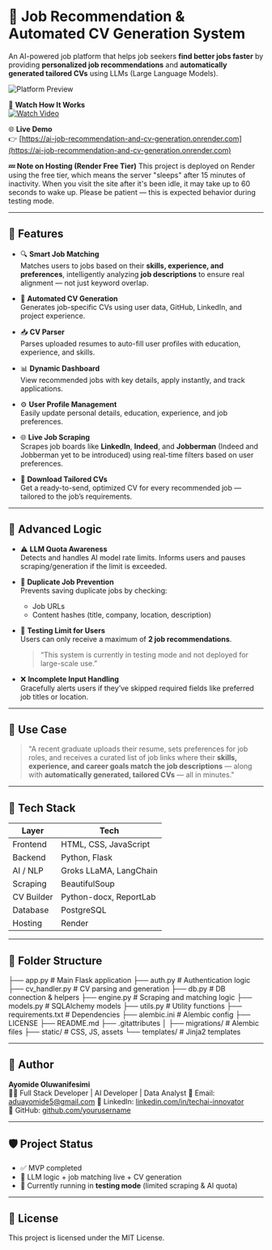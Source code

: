 # 💼 Job Recommendation & Automated CV Generation System

An AI-powered job platform that helps job seekers **find better jobs faster** by providing **personalized job recommendations** and **automatically generated tailored CVs** using LLMs (Large Language Models).

![Platform Preview](assets/preview-placeholder.jpg)

🎥 **Watch How It Works**  
[![Watch Video](assets/video-thumbnail.jpg)](https://your-video-link.com)

🌐 **Live Demo**  
👉 [https://ai-job-recommendation-and-cv-generation.onrender.com](https://ai-job-recommendation-and-cv-generation.onrender.com)

**💤 Note on Hosting (Render Free Tier)**
This project is deployed on Render using the free tier, which means the server "sleeps" after 15 minutes of inactivity.
When you visit the site after it's been idle, it may take up to 60 seconds to wake up. Please be patient — this is expected behavior during testing mode.

---

## 🚀 Features

- 🔍 **Smart Job Matching**  
  Matches users to jobs based on their **skills, experience, and preferences**, intelligently analyzing **job descriptions** to ensure real alignment — not just keyword overlap.

- 📝 **Automated CV Generation**  
  Generates job-specific CVs using user data, GitHub, LinkedIn, and project experience.

- 📥 **CV Parser**  
  Parses uploaded resumes to auto-fill user profiles with education, experience, and skills.

- 📊 **Dynamic Dashboard**  
  View recommended jobs with key details, apply instantly, and track applications.

- ⚙️ **User Profile Management**  
  Easily update personal details, education, experience, and job preferences.

- 🌐 **Live Job Scraping**  
  Scrapes job boards like **LinkedIn**, **Indeed**, and **Jobberman** 
  (Indeed and Jobberman yet to be introduced) using real-time filters based on user preferences.

- 📎 **Download Tailored CVs**  
  Get a ready-to-send, optimized CV for every recommended job — tailored to the job’s requirements.

---

## 🧠 Advanced Logic

- ⚠️ **LLM Quota Awareness**  
  Detects and handles AI model rate limits. Informs users and pauses scraping/generation if the limit is exceeded.

- 🔁 **Duplicate Job Prevention**  
  Prevents saving duplicate jobs by checking:
  - Job URLs
  - Content hashes (title, company, location, description)

- 🧪 **Testing Limit for Users**  
  Users can only receive a maximum of **2 job recommendations**.  
  > “This system is currently in testing mode and not deployed for large-scale use.”

- ❌ **Incomplete Input Handling**  
  Gracefully alerts users if they’ve skipped required fields like preferred job titles or location.

---

## 🧪 Use Case

> "A recent graduate uploads their resume, sets preferences for job roles, and receives a curated list of job links where their **skills, experience, and career goals match the job descriptions** — along with **automatically generated, tailored CVs** — all in minutes."

---

## 🧰 Tech Stack

| Layer      | Tech                                 |
|------------|--------------------------------------|
| Frontend   | HTML, CSS, JavaScript                |
| Backend    | Python, Flask                        |
| AI / NLP   | Groks LLaMA, LangChain               |
| Scraping   | BeautifulSoup                        |
| CV Builder | Python-docx, ReportLab               |
| Database   | PostgreSQL                           |
| Hosting    | Render                               |

---

## 📂 Folder Structure

├── app.py # Main Flask application
├── auth.py # Authentication logic
├── cv_handler.py # CV parsing and generation
├── db.py # DB connection & helpers
├── engine.py # Scraping and matching logic
├── models.py # SQLAlchemy models
├── utils.py # Utility functions
├── requirements.txt # Dependencies
├── alembic.ini # Alembic config
├── LICENSE
├── README.md
├── .gitattributes
│
├── migrations/ # Alembic files
├── static/ # CSS, JS, assets
└── templates/ # Jinja2 templates

---

## 👤 Author

**Ayomide Oluwanifesimi**  
🧑‍💻 Full Stack Developer | AI Developer | Data Analyst
📧 Email: aduayomide5@gmail.com 
🔗 LinkedIn: [linkedin.com/in/techai-innovator](https://linkedin.com/in/linkedin.com/in/techai-innovator)  
🐙 GitHub: [github.com/yourusername](https://github.com/linkedin.com/in/techai-innovator)

---

## 🛡️ Project Status

- ✅ MVP completed
- 🧠 LLM logic + job matching live + CV generation
- 🧪 Currently running in **testing mode** (limited scraping & AI quota)

---

## 📃 License

This project is licensed under the MIT License.
